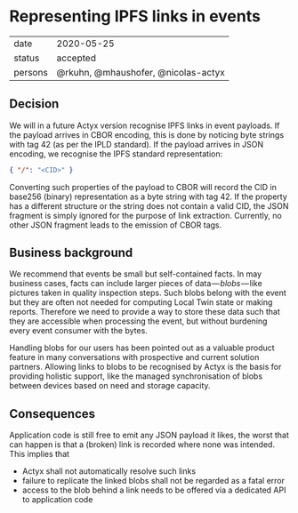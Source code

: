 # Representing IPFS links in events

|  |  |
| --- | --- |
| date | 2020-05-25 |
| status | accepted |
| persons | @rkuhn, @mhaushofer, @nicolas-actyx |

## Decision

We will in a future Actyx version recognise IPFS links in event payloads.
If the payload arrives in CBOR encoding, this is done by noticing byte strings with tag 42 (as per the IPLD standard).
If the payload arrives in JSON encoding, we recognise the IPFS standard representation:

```json
{ "/": "<CID>" }
```

Converting such properties of the payload to CBOR will record the CID in base256 (binary) representation as a byte string with tag 42.
If the property has a different structure or the string does not contain a valid CID, the JSON fragment is simply ignored for the purpose of link extraction.
Currently, no other JSON fragment leads to the emission of CBOR tags.

## Business background

We recommend that events be small but self-contained facts.
In may business cases, facts can include larger pieces of data — _blobs_ — like pictures taken in quality inspection steps.
Such blobs belong with the event but they are often not needed for computing Local Twin state or making reports.
Therefore we need to provide a way to store these data such that they are accessible when processing the event, but without burdening every event consumer with the bytes.

Handling blobs for our users has been pointed out as a valuable product feature in many conversations with prospective and current solution partners.
Allowing links to blobs to be recognised by Actyx is the basis for providing holistic support, like the managed synchronisation of blobs between devices based on need and storage capacity.

## Consequences

Application code is still free to emit any JSON payload it likes, the worst that can happen is that a (broken) link is recorded where none was intended.
This implies that

- Actyx shall not automatically resolve such links
- failure to replicate the linked blobs shall not be regarded as a fatal error
- access to the blob behind a link needs to be offered via a dedicated API to application code
